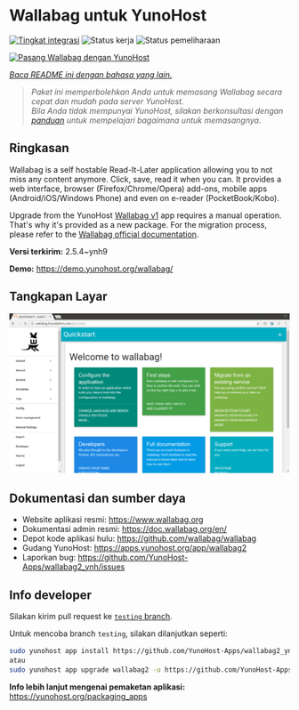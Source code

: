 <!--
N.B.: README ini dibuat secara otomatis oleh <https://github.com/YunoHost/apps/tree/master/tools/readme_generator>
Ini TIDAK boleh diedit dengan tangan.
-->

# Wallabag untuk YunoHost

[![Tingkat integrasi](https://dash.yunohost.org/integration/wallabag2.svg)](https://ci-apps.yunohost.org/ci/apps/wallabag2/) ![Status kerja](https://ci-apps.yunohost.org/ci/badges/wallabag2.status.svg) ![Status pemeliharaan](https://ci-apps.yunohost.org/ci/badges/wallabag2.maintain.svg)

[![Pasang Wallabag dengan YunoHost](https://install-app.yunohost.org/install-with-yunohost.svg)](https://install-app.yunohost.org/?app=wallabag2)

*[Baca README ini dengan bahasa yang lain.](./ALL_README.md)*

> *Paket ini memperbolehkan Anda untuk memasang Wallabag secara cepat dan mudah pada server YunoHost.*  
> *Bila Anda tidak mempunyai YunoHost, silakan berkonsultasi dengan [panduan](https://yunohost.org/install) untuk mempelajari bagaimana untuk memasangnya.*

## Ringkasan

Wallabag is a self hostable Read-It-Later application allowing you to not miss any content anymore. Click, save, read it when you can.
It provides a web interface, browser (Firefox/Chrome/Opera) add-ons, mobile apps (Android/iOS/Windows Phone) and even on e-reader (PocketBook/Kobo).

Upgrade from the YunoHost [Wallabag v1](https://github.com/YunoHost-Apps/wallabag_ynh) app requires a manual operation. That's why it's provided as a new package. For the migration process, please refer to the [Wallabag official documentation](https://doc.wallabag.org/en/user/import/wallabagv1.html).


**Versi terkirim:** 2.5.4~ynh9

**Demo:** <https://demo.yunohost.org/wallabag/>

## Tangkapan Layar

![Tangkapan Layar pada Wallabag](./doc/screenshots/screenshot1.webp)

## Dokumentasi dan sumber daya

- Website aplikasi resmi: <https://www.wallabag.org>
- Dokumentasi admin resmi: <https://doc.wallabag.org/en/>
- Depot kode aplikasi hulu: <https://github.com/wallabag/wallabag>
- Gudang YunoHost: <https://apps.yunohost.org/app/wallabag2>
- Laporkan bug: <https://github.com/YunoHost-Apps/wallabag2_ynh/issues>

## Info developer

Silakan kirim pull request ke [`testing` branch](https://github.com/YunoHost-Apps/wallabag2_ynh/tree/testing).

Untuk mencoba branch `testing`, silakan dilanjutkan seperti:

```bash
sudo yunohost app install https://github.com/YunoHost-Apps/wallabag2_ynh/tree/testing --debug
atau
sudo yunohost app upgrade wallabag2 -u https://github.com/YunoHost-Apps/wallabag2_ynh/tree/testing --debug
```

**Info lebih lanjut mengenai pemaketan aplikasi:** <https://yunohost.org/packaging_apps>
